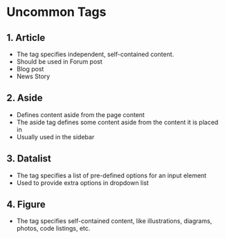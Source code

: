 # Uncommon Tags
## 1. Article
- The tag specifies independent, self-contained content.
- Should be used in Forum post
- Blog post
- News Story
## 2. Aside
- Defines content aside from the page content
- The aside tag defines some content aside from the content it is placed in
- Usually used in the sidebar
## 3. Datalist
- The tag specifies a list of pre-defined options for an input element
- Used to provide extra options in dropdown list
## 4. Figure
- The tag specifies self-contained content, like illustrations, diagrams, photos, code listings, etc.

